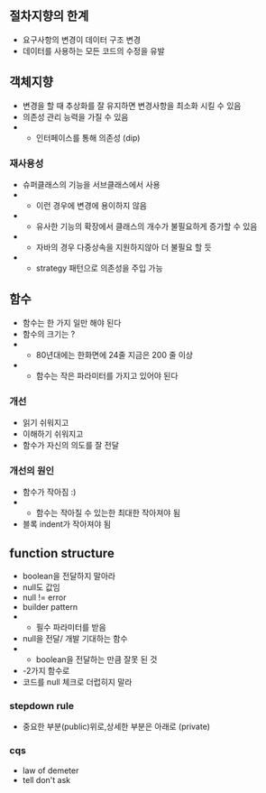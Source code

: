 ## 절차지향의 한계
- 요구사항의 변경이 데이터 구조 변경
- 데이터를 사용하는 모든 코드의 수정을 유발

## 객체지향
-  변경을 할 때 추상화를 잘 유지하면
변경사항을 최소화 시킬 수 있음
- 의존성 관리 능력을 가질 수 있음
- - 인터페이스를 통해 의존성 (dip)


### 재사용성 
- 슈퍼클래스의 기능을 서브클래스에서 사용
- - 이런 경우에 변경에 용이하지 않음 
- - 유사한 기능의 확장에서 클래스의 개수가 불필요하게 증가할 수 있음  
- - 자바의 경우 다중상속을 지원하지않아 더 불필요 할 듯
- - strategy 패턴으로 의존성을 주입 가능 

## 함수 
- 함수는 한 가지 일만 해야 된다 
- 함수의 크기는 ?
- - 80년대에는 한화면에 24줄
지금은 200 줄 이상
- - 함수는 작은 파라미터를 가지고 있어야 된다 
### 개선 
- 읽기 쉬워지고
- 이해하기 쉬워지고
- 함수가 자신의 의도를 잘 전달
### 개선의 원인 
- 함수가 작아짐 :)
- - 함수는 작아질 수 있는한 최대한 작아져야 됨 
- 블록 indent가 작아져야 됨 

## function structure 
- boolean을 전달하지 말아라
- null도 값임
- null != error 
- builder pattern 
- - 필수 파라미터를 받음 
- null을 전달/ 개발 기대하는 함수 
- - boolean을 전달하는 만큼 잘못 된 것 
- -2가지 함수로 
- 코드를 null 체크로 더럽히지 말라
### stepdown rule
- 중요한 부분(public)위로,상세한 부분은 아래로 (private)
### cqs
- law of demeter
- tell don't ask